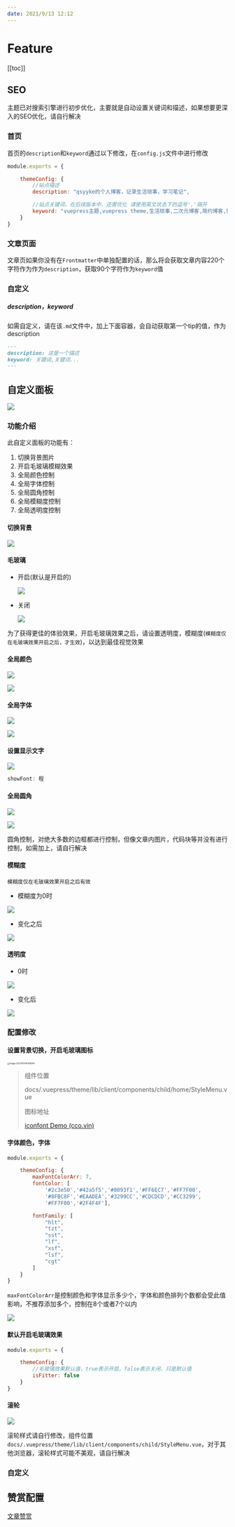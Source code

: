 ```yaml
---
date: 2021/9/13 12:12
---
```

# Feature

[[toc]]



## SEO

主题已对搜索引擎进行初步优化，主要就是自动设置关键词和描述，如果想要更深入的SEO优化，请自行解决



### 首页

首页的`description`和`keyword`通过以下修改，在`config.js`文件中进行修改

```js
module.exports = {

    themeConfig: {
        //站点描述
        description: "qsyyke的个人博客，记录生活琐事，学习笔记",

        //站点关键词，在后续版本中，还需优化 请使用英文状态下的逗号','隔开
        keyword: "vuepress主题,vuepress theme,生活琐事,二次元博客,简约博客,博客主题,静态主题",
    }
}
```



### 文章页面

文章页如果你没有在`Frontmatter`中单独配置的话，那么将会获取文章内容220个字符作为作为`description`，获取90个字符作为`keyword`值



### 自定义

##### description，keyword

如需自定义，请在该`.md`文件中，加上下面容器，会自动获取第一个tip的值，作为description

```markdown
---
description: 这是一个描述
keyword: 关键词,关键词...
---
```





## 自定义面板

![](https://picture.xcye.xyz/image-20210901135152962.png?x-oss-process=style/pictureProcess1)





### 功能介绍

此自定义面板的功能有：

1. 切换背景图片
2. 开启毛玻璃模糊效果
3. 全局颜色控制
4. 全局字体控制
5. 全局圆角控制
6. 全局模糊度控制
7. 全局透明度控制



#### 切换背景

![](https://picture.xcye.xyz/image-20210901135603882.png?x-oss-process=style/pictureProcess1)



#### 毛玻璃

- 开启(默认是开启的)

    ![](https://picture.xcye.xyz/image-20210901135749484.png?x-oss-process=style/pictureProcess1)

- 关闭

    ![](https://picture.xcye.xyz/image-20210901135846975.png?x-oss-process=style/pictureProcess1)



为了获得更佳的体验效果，开启毛玻璃效果之后，请设置透明度，模糊度(`模糊度仅在毛玻璃效果开启之后，才生效`)，以达到最佳视觉效果



#### 全局颜色

![](https://picture.xcye.xyz/image-20210901140141856.png?x-oss-process=style/pictureProcess1)

![](https://picture.xcye.xyz/image-20210901140158487.png?x-oss-process=style/pictureProcess1)



#### 全局字体

![](https://picture.xcye.xyz/image-20210901140240329.png?x-oss-process=style/pictureProcess1)

![](https://picture.xcye.xyz/image-20210901140257315.png?x-oss-process=style/pictureProcess1)



#### 设置显示文字

![](https://picture.xcye.xyz/image-20210902181737898.png?x-oss-process=style/pictureProcess1)

```js
showFont: 程
```







#### 全局圆角

![](https://picture.xcye.xyz/image-20210901140433200.png?x-oss-process=style/pictureProcess1)



![](https://picture.xcye.xyz/image-20210901140509942.png?x-oss-process=style/pictureProcess1)



圆角控制，对绝大多数的边框都进行控制，但像文章内图片，代码块等并没有进行控制，如需加上，请自行解决



#### 模糊度

`模糊度仅在毛玻璃效果开启之后有效`

- 模糊度为0时

![](https://picture.xcye.xyz/image-20210901140748473.png?x-oss-process=style/pictureProcess1)



- 变化之后

![](https://picture.xcye.xyz/image-20210901140842940.png?x-oss-process=style/pictureProcess1)





#### 透明度

- 0时

![](https://picture.xcye.xyz/image-20210901141006270.png?x-oss-process=style/pictureProcess1)



- 变化后

![](https://picture.xcye.xyz/image-20210901141047340.png?x-oss-process=style/pictureProcess1)







### 配置修改

#### 设置背景切换，开启毛玻璃图标

<img src="https://ooszy.cco.vin/img/blog-note/image-20211011145416914.png?x-oss-process=style/pictureProcess1" alt="image-20211011145416914" style="zoom: 33%;" />

>  组件位置
>
> docs/.vuepress/theme/lib/client/components/child/home/StyleMenu.vue
>
> 图标地址
>
> [iconfont Demo (cco.vin)](http://aurora-font.cco.vin/)





#### 字体颜色，字体

```js
module.exports = {

    themeConfig: {
        maxFontColorArr: 7,
        fontColor: [
            '#2c3e50','#42a5f5','#8093f1','#FF6EC7','#FF7F00',
            '#8FBC8F','#EAADEA','#3299CC','#CDCDCD','#CC3299',
            '#FF7F00','#2F4F4F'],

        fontFamily: [
            "hlt",
            "tzt",
            "sst",
            "lf",
            "xsf",
            "lsf",
            "cgt"
        ]
    }
}
```



`maxFontColorArr`是控制颜色和字体显示多少个，字体和颜色排列个数都会受此值影响，不推荐添加多个，控制在8个或者7个以内

![](https://picture.xcye.xyz/image-20210901144515893.png?x-oss-process=style/pictureProcess1)

#### 默认开启毛玻璃效果

```js
module.exports = {

    themeConfig: {
        //毛玻璃效果默认值，true表示开启，false表示关闭，只是默认值
        isFitter: false
    }
}
```



#### 滚轮

![](https://picture.xcye.xyz/image-20210901144745455.png?x-oss-process=style/pictureProcess1)

滚轮样式请自行修改，组件位置`docs/.vuepress/theme/lib/client/components/child/StyleMenu.vue`，对于其他浏览器，滚轮样式可能不美观，请自行解决

### 自定义



## 赞赏配置

[文章赞赏](./donate.md)



